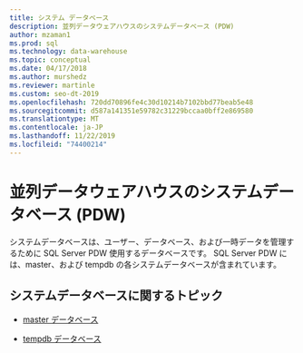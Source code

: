 ```yaml
---
title: システム データベース
description: 並列データウェアハウスのシステムデータベース (PDW)
author: mzaman1
ms.prod: sql
ms.technology: data-warehouse
ms.topic: conceptual
ms.date: 04/17/2018
ms.author: murshedz
ms.reviewer: martinle
ms.custom: seo-dt-2019
ms.openlocfilehash: 720dd70896fe4c30d10214b7102bbd77beab5e48
ms.sourcegitcommit: d587a141351e59782c31229bccaa0bff2e869580
ms.translationtype: MT
ms.contentlocale: ja-JP
ms.lasthandoff: 11/22/2019
ms.locfileid: "74400214"
---
```

# <a name="system-databases-in-parallel-data-warehouse-pdw"></a>並列データウェアハウスのシステムデータベース (PDW)
システムデータベースは、ユーザー、データベース、および一時データを管理するために SQL Server PDW 使用するデータベースです。 SQL Server PDW には、master、および tempdb の各システムデータベースが含まれています。  
  
## <a name="system-database-topics"></a>システムデータベースに関するトピック  
  
-   [master データベース](master-database.md)  
  
-   [tempdb データベース](tempdb-database.md)  
  
<!-- MISSING LINKS 
## See Also  
[Common Metadata Query Examples &#40;SQL Server PDW&#41;](../sqlpdw/common-metadata-query-examples-sql-server-pdw.md)  
-->
  
